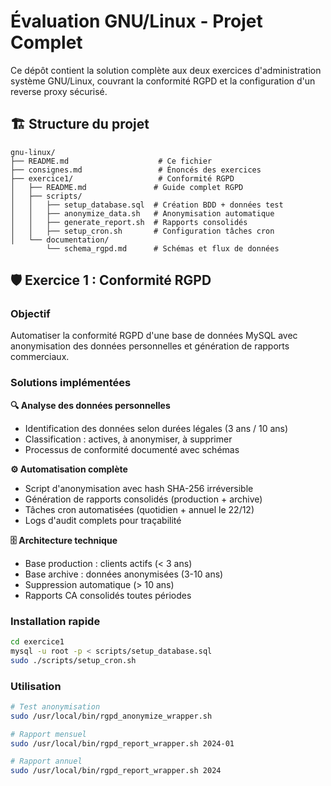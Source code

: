 # Évaluation GNU/Linux - Projet Complet

Ce dépôt contient la solution complète aux deux exercices d'administration système GNU/Linux, couvrant la conformité RGPD et la configuration d'un reverse proxy sécurisé.

## 🏗️ Structure du projet

```
gnu-linux/
├── README.md                    # Ce fichier
├── consignes.md                 # Énoncés des exercices
├── exercice1/                   # Conformité RGPD
│   ├── README.md               # Guide complet RGPD
│   ├── scripts/
│   │   ├── setup_database.sql  # Création BDD + données test
│   │   ├── anonymize_data.sh   # Anonymisation automatique
│   │   ├── generate_report.sh  # Rapports consolidés
│   │   ├── setup_cron.sh       # Configuration tâches cron
│   └── documentation/
        └── schema_rgpd.md      # Schémas et flux de données
```

## 🛡️ Exercice 1 : Conformité RGPD

### Objectif

Automatiser la conformité RGPD d'une base de données MySQL avec anonymisation des données personnelles et génération de rapports commerciaux.

### Solutions implémentées

**🔍 Analyse des données personnelles**

- Identification des données selon durées légales (3 ans / 10 ans)
- Classification : actives, à anonymiser, à supprimer
- Processus de conformité documenté avec schémas

**⚙️ Automatisation complète**

- Script d'anonymisation avec hash SHA-256 irréversible
- Génération de rapports consolidés (production + archive)
- Tâches cron automatisées (quotidien + annuel le 22/12)
- Logs d'audit complets pour traçabilité

**🗄️ Architecture technique**

- Base production : clients actifs (< 3 ans)
- Base archive : données anonymisées (3-10 ans)
- Suppression automatique (> 10 ans)
- Rapports CA consolidés toutes périodes

### Installation rapide

```bash
cd exercice1
mysql -u root -p < scripts/setup_database.sql
sudo ./scripts/setup_cron.sh
```

### Utilisation

```bash
# Test anonymisation
sudo /usr/local/bin/rgpd_anonymize_wrapper.sh

# Rapport mensuel
sudo /usr/local/bin/rgpd_report_wrapper.sh 2024-01

# Rapport annuel
sudo /usr/local/bin/rgpd_report_wrapper.sh 2024
```
